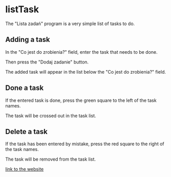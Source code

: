 ﻿# listTask

The "Lista zadań" program is a very simple list of tasks to do.

 

## Adding a task

In the "Co jest do zrobienia?" field, enter the task that needs to be done.

Then press the "Dodaj zadanie" button.

The added task will appear in the list below the "Co jest do zrobienia?" field.

 

## Done a task

If the entered task is done, press the green square to the left of the task names.

The task will be crossed out in the task list.

 

## Delete a task

If the task has been entered by mistake, press the red square to the right of the task names.

The task will be removed from the task list.

 

[link to the website](https://marzenasadowskaserafin.github.io/listTask/)

